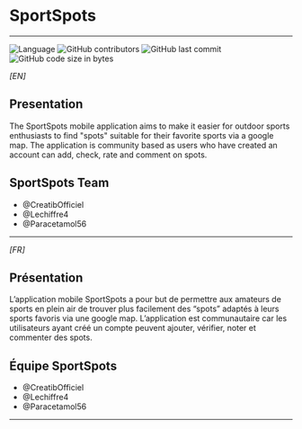 # SportSpots

---

![Language](https://img.shields.io/badge/Language-react_native-%2320232a.svg?style=flat-square) ![GitHub contributors](https://img.shields.io/github/contributors/CreatibOfficiel/SportSpots-App?style=flat-square) ![GitHub last commit](https://img.shields.io/github/last-commit/CreatibOfficiel/SportSpots-App?style=flat-square) ![GitHub code size in bytes](https://img.shields.io/github/languages/code-size/CreatibOfficiel/SportSpots-App?style=flat-square)

_[EN]_

## Presentation

The SportSpots mobile application aims to make it easier for outdoor sports enthusiasts to find "spots" suitable for their favorite sports via a google map. The application is community based as users who have created an account can add, check, rate and comment on spots.

## SportSpots Team

- @CreatibOfficiel</br>
- @Lechiffre4</br>
- @Paracetamol56</br>

---

_[FR]_

## Présentation

L’application mobile SportSpots a pour but de permettre aux amateurs de sports en plein air de trouver plus facilement des “spots” adaptés à leurs sports favoris via une google map. L’application est communautaire car les utilisateurs ayant créé un compte peuvent ajouter, vérifier, noter et commenter des spots.

## Équipe SportSpots

- @CreatibOfficiel</br>
- @Lechiffre4</br>
- @Paracetamol56</br>

---
